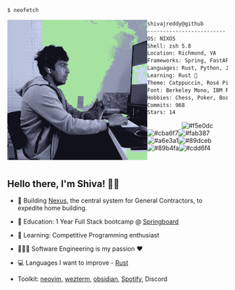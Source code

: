 ```bash
$ neofetch
```
<div>

<img align="left" src="./src/shiva_boo_.png" alt="Shiva Reddy"  width="320" /> 

```zsh
shivajreddy@github
-------------------------
OS: NIXOS
Shell: zsh 5.8
Location: Richmond, VA
Frameworks: Spring, FastAPI, React, Express, SwiftUI
Languages: Rust, Python, Java, TS
Learning: Rust 🦀
Theme: Catppuccin, Rosé Pine 
Font: Berkeley Mono, IBM Plex Mono, JetBrains Mono
Hobbies: Chess, Poker, BoardGames, Movies, Reading
Commits: 968
Stars: 14
```
<p align="left">
  &nbsp; &nbsp; &nbsp; &nbsp; &nbsp;
  &nbsp; &nbsp; &nbsp; &nbsp; &nbsp;
  <img alt="#f5e0dc" src="https://via.placeholder.com/15/f5e0dc/000000?text=+" width="25" height="20" /><img alt="#cba6f7" src="https://via.placeholder.com/15/cba6f7/000000?text=+" width="25" height="20" /><img alt="#fab387" src="https://via.placeholder.com/15/fab387/000000?text=+" width="25" height="20" /><img alt="#a6e3a1" src="https://via.placeholder.com/15/a6e3a1/000000?text=+" width="25" height="20" /><img alt="#89dceb" src="https://via.placeholder.com/15/89dceb/000000?text=+" width="25" height="20" /><img alt="#89b4fa" src="https://via.placeholder.com/15/89b4fa/000000?text=+" width="25" height="20" /><img alt="#cdd6f4" src="https://via.placeholder.com/15/cdd6f4/000000?text=+" width="25" height="20" />
</p>
</div>
<br/>


## Hello there, I'm Shiva! 👋🏽 

* 🔨 Building [Nexus](https://github.com/shivajreddy/Nexus), the central system for General Contractors, to expedite home building.

* 📖 Education: 1 Year Full Stack bootcamp @ [Springboard](https://www.springboard.com/courses/software-engineering-career-track/)

* 📖 Learning: Competitive Programming enthusiast

* 🧑🏻‍💻 Software Engineering is my passion ❤️

* 💻 Languages I want to improve - [Rust](https://www.rust-lang.org/)

* Toolkit: [neovim](https://neovim.io/), [wezterm](https://wezfurlong.org/wezterm/), [obsidian](https://obsidian.md/), [Spotify](https://open.spotify.com/user/w05jst42jkzj3ju6ynrvv3ged), Discord


